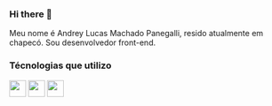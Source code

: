 ### Hi there 👋

Meu nome é Andrey Lucas Machado Panegalli, resido atualmente em chapecó. Sou desenvolvedor front-end.

### Técnologias que utilizo

<div style="display: inline_block">
<img src="https://img.shields.io/badge/C%23-239120?style=for-the-badge&logo=c-sharp&logoColor=white" width="30" heigth="30">
<img src="https://img.shields.io/badge/HTML-239120?style=for-the-badge&logo=html5&logoColor=white" width="30" heigth="30">
<img src="https://img.shields.io/badge/CSS-239120?&style=for-the-badge&logo=css3&logoColor=white" width="30" heigth="30">

<!--
**Andreypanegallito/Andreypanegallito** is a ✨ _special_ ✨ repository because its `README.md` (this file) appears on your GitHub profile.

Here are some ideas to get you started:

- 🔭 I’m currently working on ...
- 🌱 I’m currently learning ...
- 👯 I’m looking to collaborate on ...
- 🤔 I’m looking for help with ...
- 💬 Ask me about ...
- 📫 How to reach me: ...
- 😄 Pronouns: ...
- ⚡ Fun fact: ...
-->
